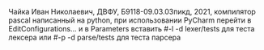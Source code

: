 Чайка Иван Николаевич, ДВФУ, Б9118-09.03.03пикд, 2021, компилятор pascal написанный на python, при использовании PyCharm перейти в EditConfigurations... 
и в Parameters вставить #-l -d lexer/tests для теста лексера или #-p -d parse/tests для теста парсера

